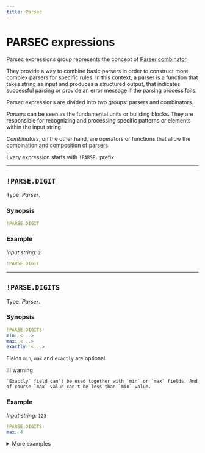 ```yaml
---
title: Parsec
---
```


# PARSEC expressions


Parsec expressions group represents the concept of [Parser combinator](https://en.wikipedia.org/wiki/Parser_combinator).

They provide a way to combine basic parsers in order to construct more complex parsers for specific rules.
In this context, a parser is a function that takes string as input and produces a structured output, that indicates successful parsing or provide an error message if the parsing process fails.

Parsec expressions are divided into two groups: parsers and combinators.

*Parsers* can be seen as the fundamental units or building blocks. They are responsible for recognizing and processing specific patterns or elements within the input string.

*Combinators*, on the other hand, are operators or functions that allow the combination and composition of parsers.

Every expression starts with `!PARSE.` prefix.


---

## `!PARSE.DIGIT`

Type: _Parser_.

### Synopsis

```yaml
!PARSE.DIGIT
```


### Example
_Input string:_ `2`

```yaml
!PARSE.DIGIT
```

---

## `!PARSE.DIGITS`

Type: _Parser_.

### Synopsis


```yaml
!PARSE.DIGITS
min: <...>
max: <...>
exactly: <...>
```
Fields `min`, `max` and `exactly` are optional.

!!! warning

	`Exactly` field can't be used together with `min` or `max` fields. And of course `max` value can't be less than `min` value.



### Example
_Input string:_ `123`

```yaml
!PARSE.DIGITS
max: 4
```

<details>
  <summary>More examples</summary>

Parse as much digits as possible:
```yaml
!PARSE.DIGITS
```

Parse exactly 3 digits:
```yaml
!PARSE.DIGITS
exactly: 3
```

Parse at least 2 digits, but not more than 4:
```yaml
!PARSE.DIGITS
min: 2
max: 4
```

</details>


